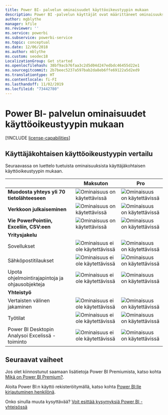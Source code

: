 ```yaml
---
title: Power BI- palvelun ominaisuudet käyttöoikeustyypin mukaan
description: Power BI -palvelun käyttäjät ovat määrittäneet ominaisuuksia, jotka perustuvat käyttäjien käyttöoikeustyyppiin (ilmainen tai Pro) ja siihen, onko heidän käyttämänsä sisältö työtilassa, joka on määritetty Power BI Premium -kapasiteettiin.
author: mgblythe
manager: kfile
ms.reviewer: ''
ms.service: powerbi
ms.subservice: powerbi-service
ms.topic: conceptual
ms.date: 12/06/2018
ms.author: mblythe
ms.custom: seodec18
LocalizationGroup: Get started
ms.openlocfilehash: 38bf9acb76faa3c2d5d04d247edbdc46455d22e1
ms.sourcegitcommit: 2b7beec5237a597bab2da8eb6ffe69122a5d2ed9
ms.translationtype: HT
ms.contentlocale: fi-FI
ms.lasthandoff: 11/02/2019
ms.locfileid: "73442780"
---
```

# <a name="power-bi-service-features-by-license-type"></a>Power BI- palvelun ominaisuudet käyttöoikeustyypin mukaan

[!INCLUDE [license-capabilities](includes/license-capabilities.md)]

## <a name="per-user-license-type-comparison"></a>Käyttäjäkohtaisen käyttöoikeustyypin vertailu

Seuraavassa on luettelo tuetuista ominaisuuksista käyttäjäkohtaisen käyttöoikeustyypin mukaan.

|  | Maksuton | Pro |
| --- | --- | --- |
| **Muodosta yhteys yli 70 tietolähteeseen** |![Ominaisuus on käytettävissä](media/features-license-type/available.png) |![Ominaisuus on käytettävissä](media/features-license-type/available.png) |
| **Verkkoon julkaiseminen** |![Ominaisuus on käytettävissä](media/features-license-type/available.png) |![Ominaisuus on käytettävissä](media/features-license-type/available.png) |
| **Vie PowerPointiin, Exceliin, CSV:een** |![Ominaisuus on käytettävissä](media/features-license-type/available.png) |![Ominaisuus on käytettävissä](media/features-license-type/available.png) |
| **Yritysjakelu** | | |
| Sovellukset |![Ominaisuus ei ole käytettävissä](media/features-license-type/not-available.png) |![Ominaisuus on käytettävissä](media/features-license-type/available.png) |
| Sähköpostitilaukset |![Ominaisuus ei ole käytettävissä](media/features-license-type/not-available.png) |![Ominaisuus on käytettävissä](media/features-license-type/available.png) |
| Upota ohjelmointirajapintoja ja ohjausobjekteja |![Ominaisuus ei ole käytettävissä](media/features-license-type/not-available.png) |![Ominaisuus on käytettävissä](media/features-license-type/available.png) |
| **Yhteistyö** | | |
| Vertaisten välinen jakaminen |![Ominaisuus ei ole käytettävissä](media/features-license-type/not-available.png) |![Ominaisuus on käytettävissä](media/features-license-type/available.png) |
| Työtilat |![Ominaisuus ei ole käytettävissä](media/features-license-type/not-available.png) |![Ominaisuus on käytettävissä](media/features-license-type/available.png) |
| Power BI Desktopin Analysoi Excelissä -toiminto |![Ominaisuus ei ole käytettävissä](media/features-license-type/not-available.png) |![Ominaisuus on käytettävissä](media/features-license-type/available.png) |

## <a name="next-steps"></a>Seuraavat vaiheet

Jos olet kiinnostunut saamaan lisätietoja Power BI Premiumista, katso kohta [Mikä on Power BI Premium?](service-premium-what-is.md).

Aloita Power BI:n käyttö rekisteröitymällä, katso kohta [Power BI:lle kirjautuminen henkilönä](service-self-service-signup-for-power-bi.md).

Onko sinulla muuta kysyttävää? [Voit esittää kysymyksiä Power BI -yhteisössä](https://community.powerbi.com/)
